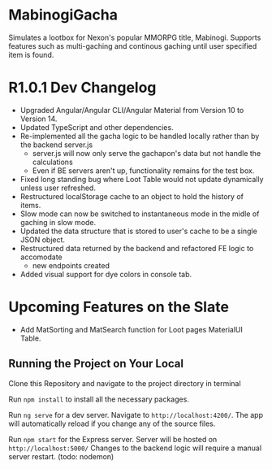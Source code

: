 # MabinogiGacha

Simulates a lootbox for Nexon's popular MMORPG title, Mabinogi. Supports features such as multi-gaching and continous gaching until user specified item is found.

# R1.0.1 Dev Changelog

- Upgraded Angular/Angular CLI/Angular Material from Version 10 to Version 14.
- Updated TypeScript and other dependencies.
- Re-implemented all the gacha logic to be handled locally rather than by the backend server.js
  - server.js will now only serve the gachapon's data but not handle the calculations
  - Even if BE servers aren't up, functionality remains for the test box.
- Fixed long standing bug where Loot Table would not update dynamically unless user refreshed.
- Restructured localStorage cache to an object to hold the history of items.
- Slow mode can now be switched to instantaneous mode in the midle of gaching in slow mode.
- Updated the data structure that is stored to user's cache to be a single JSON object.
- Restructured data returned by the backend and refactored FE logic to accomodate
  - new endpoints created
- Added visual support for dye colors in console tab.

# Upcoming Features on the Slate 
- Add MatSorting and MatSearch function for Loot pages MaterialUI Table.

## Running the Project on Your Local

Clone this Repository and navigate to the project directory in terminal

Run `npm install` to install all the necessary packages.

Run `ng serve` for a dev server. Navigate to `http://localhost:4200/`. The app will automatically reload if you change any of the source files.

Run `npm start` for the Express server. Server will be hosted on `http://localhost:5000/` Changes to the backend logic will require a manual server restart. (todo: nodemon)
